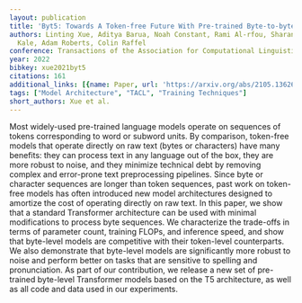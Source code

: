 ```yaml
---
layout: publication
title: 'Byt5: Towards A Token-free Future With Pre-trained Byte-to-byte Models'
authors: Linting Xue, Aditya Barua, Noah Constant, Rami Al-rfou, Sharan Narang, Mihir
  Kale, Adam Roberts, Colin Raffel
conference: Transactions of the Association for Computational Linguistics
year: 2022
bibkey: xue2021byt5
citations: 161
additional_links: [{name: Paper, url: 'https://arxiv.org/abs/2105.13626'}]
tags: ["Model Architecture", "TACL", "Training Techniques"]
short_authors: Xue et al.
---
```

Most widely-used pre-trained language models operate on sequences of tokens
corresponding to word or subword units. By comparison, token-free models that
operate directly on raw text (bytes or characters) have many benefits: they can
process text in any language out of the box, they are more robust to noise, and
they minimize technical debt by removing complex and error-prone text
preprocessing pipelines. Since byte or character sequences are longer than
token sequences, past work on token-free models has often introduced new model
architectures designed to amortize the cost of operating directly on raw text.
In this paper, we show that a standard Transformer architecture can be used
with minimal modifications to process byte sequences. We characterize the
trade-offs in terms of parameter count, training FLOPs, and inference speed,
and show that byte-level models are competitive with their token-level
counterparts. We also demonstrate that byte-level models are significantly more
robust to noise and perform better on tasks that are sensitive to spelling and
pronunciation. As part of our contribution, we release a new set of pre-trained
byte-level Transformer models based on the T5 architecture, as well as all code
and data used in our experiments.